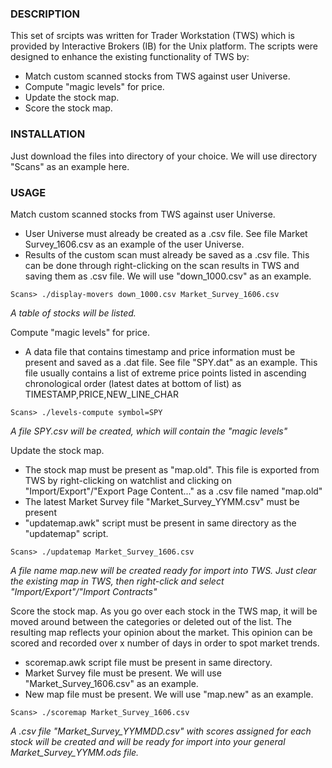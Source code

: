 ### DESCRIPTION
This set of srcipts was written for Trader Workstation (TWS) which is provided by Interactive Brokers (IB) for the Unix platform. The scripts were designed to enhance the existing functionality of TWS by:  
* Match custom scanned stocks from TWS against user Universe.
* Compute "magic levels" for price.
* Update the stock map.
* Score the stock map.

### INSTALLATION
Just download the files into directory of your choice. We will use directory "Scans" as an example here.

### USAGE
Match custom scanned stocks from TWS against user Universe.
- User Universe must already be created as a .csv file. See file Market Survey_1606.csv as an example of the user Universe.
- Results of the custom scan must already be saved as a .csv file. This can be done through right-clicking on the scan results in TWS and saving them as .csv file. We will use "down_1000.csv" as an example.

`Scans> ./display-movers down_1000.csv Market_Survey_1606.csv`

*A table of stocks will be listed.*


Compute "magic levels" for price.
- A data file that contains timestamp and price information must be present and saved as a .dat file. See file "SPY.dat" as an example. This file usually contains a list of extreme price points listed in ascending chronological order (latest dates at bottom of list) as TIMESTAMP,PRICE,NEW_LINE_CHAR

`Scans> ./levels-compute symbol=SPY`

*A file SPY.csv will be created, which will contain the "magic levels"*


Update the stock map.
- The stock map must be present as "map.old". This file is exported from TWS by right-clicking on watchlist and clicking on "Import/Export"/"Export Page Content..." as a .csv file named "map.old"
- The latest Market Survey file "Market_Survey_YYMM.csv" must be present
- "updatemap.awk" script must be present in same directory as the "updatemap" script.

`Scans> ./updatemap Market_Survey_1606.csv`

*A file name map.new will be created ready for import into TWS. Just clear the existing map in TWS, then right-click and select "Import/Export"/"Import Contracts"*


Score the stock map.
As you go over each stock in the TWS map, it will be moved around between the categories or deleted out of the list. The resulting map reflects your opinion about the market. This opinion can be scored and recorded over x number of days in order to spot market trends.
- scoremap.awk script file must be present in same directory.
- Market Survey file must be present. We will use "Market_Survey_1606.csv" as an example.
- New map file must be present. We will use "map.new" as an example.

`Scans> ./scoremap Market_Survey_1606.csv`

*A .csv file "Market_Survey_YYMMDD.csv" with scores assigned for each stock will be created and will be ready for import into your general Market_Survey_YYMM.ods file.*
